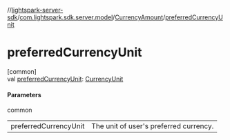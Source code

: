 //[lightspark-server-sdk](../../../index.md)/[com.lightspark.sdk.server.model](../index.md)/[CurrencyAmount](index.md)/[preferredCurrencyUnit](preferred-currency-unit.md)

# preferredCurrencyUnit

[common]\
val [preferredCurrencyUnit](preferred-currency-unit.md): [CurrencyUnit](../-currency-unit/index.md)

#### Parameters

common

| | |
|---|---|
| preferredCurrencyUnit | The unit of user's preferred currency. |
